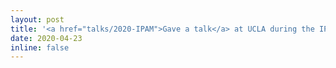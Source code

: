 ```yaml
---
layout: post
title: '<a href="talks/2020-IPAM">Gave a talk</a> at UCLA during the IPAM workshop on <a href="https://www.ipam.ucla.edu/programs/workshops/workshop-ii-pde-and-inverse-problem-methods-in-machine-learning/?tab=schedule">PDEs and Inverse Problems in Machine Learning</a>'
date: 2020-04-23
inline: false
---
```


